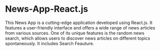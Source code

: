 # News-App-React.js
This News App is a cutting-edge application developed using React.js. It features a user-friendly interface and offers a wide range of news articles from various sources. One of its unique features is the random news search, which allows users to discover news articles on different topics spontaneously. It includes Search Feauture.
